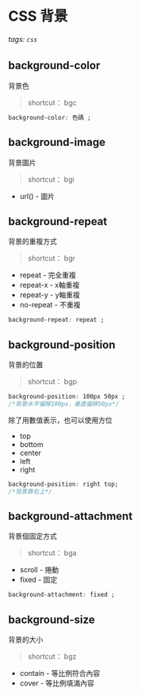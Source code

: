 # CSS 背景
###### tags: `css`
## background-color
背景色
> shortcut： bgc
> 
```css
background-color: 色碼 ;
```
## background-image
背景圖片
> shortcut： bgi
> 
* url() - 圖片


## background-repeat
背景的重複方式
> shortcut： bgr
> 
* repeat - 完全重複
* repeat-x - x軸重複
* repeat-y - y軸重複
* no-repeat - 不重複

```css
background-repeat: repeat ;
```
## background-position
背景的位置
> shortcut： bgp
> 
```css
background-position: 100px 50px ;
/*背景水平偏移100px，垂直偏移50px*/
```
除了用數值表示，也可以使用方位
* top
* bottom
* center
* left
* right
```css
background-position: right top;
/*背景靠右上*/
```
## background-attachment
背景個固定方式
> shortcut： bga
> 
* scroll - 捲動
* fixed - 固定

```css
background-attachment: fixed ;
```
## background-size
背景的大小
> shortcut： bgz
> 
* contain - 等比例符合內容
* cover - 等比例填滿內容


